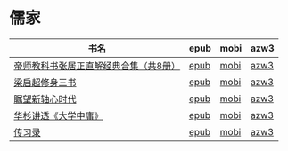 # 儒家

| 书名 | epub | mobi | azw3 |
| --- | --- | --- | --- |
| [帝师教科书张居正直解经典合集（共8册）](http://ct.dalanmei.com/f/31084289-582394389-6721bc) | [epub](http://ct.dalanmei.com/f/31084289-582394389-6721bc) | [mobi](http://ct.dalanmei.com/f/31084289-582388544-d25d81) | [azw3](http://ct.dalanmei.com/f/31084289-582391844-d66d71) |
| [梁启超修身三书](http://ct.dalanmei.com/f/31084289-572112087-cbf563) | [epub](http://ct.dalanmei.com/f/31084289-572112087-cbf563) | [mobi](http://ct.dalanmei.com/f/31084289-571725071-866c0e) | [azw3](http://ct.dalanmei.com/f/31084289-572115854-d3f86a) |
| [瞩望新轴心时代](http://ct.dalanmei.com/f/31084289-571778942-462733) | [epub](http://ct.dalanmei.com/f/31084289-571778942-462733) | [mobi](http://ct.dalanmei.com/f/31084289-571522377-44eddf) | [azw3](http://ct.dalanmei.com/f/31084289-571962193-4ecd20) |
| [华杉讲透《大学中庸》](http://ct.dalanmei.com/f/31084289-571779743-a3a1b2) | [epub](http://ct.dalanmei.com/f/31084289-571779743-a3a1b2) | [mobi](http://ct.dalanmei.com/f/31084289-571523793-f71341) | [azw3](http://ct.dalanmei.com/f/31084289-571975875-fb7ac7) |
| [传习录](http://ct.dalanmei.com/f/31084289-571909948-4e7632) | [epub](http://ct.dalanmei.com/f/31084289-571909948-4e7632) | [mobi](http://ct.dalanmei.com/f/31084289-571555819-51d638) | [azw3](http://ct.dalanmei.com/f/31084289-572072662-287388) |
